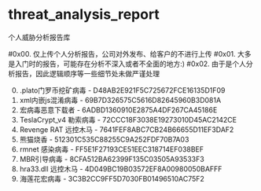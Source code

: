 # threat_analysis_report
个人威胁分析报告库

#0x00. 仅上传个人分析报告，公司对外发布、给客户的不进行上传
#0x01. 大多是入门时的报告，可能存在分析不深入或者不全面的地方:)
#0x02. 由于是个人分析报告，因此逻辑顺序等一些细节处未做严谨处理

0. .plato门罗币挖矿病毒 - D48AB2E921F5C725672FCE16135D1F09
1. xml内嵌js混淆病毒 - 69B7D326575C5616D82645960B3D081A
2. 宏病毒恶意下载者 - 6ADBD1360910E2875A4DF267CA45186E
3. TeslaCrypt_v4 勒索病毒 - 72CCC18F3038E19273010D45AC2142CE
4. Revenge RAT 远控木马 - 7641FEF8ABC7CB24B66655D11EF3DAF2
5. 熊猫烧香 - 512301C535C88255C9A252FDF70B7A03
6. rmnet 感染病毒 - FF5E1F27193CE51EEC318714EF038BEF
7. MBR引导病毒 - 8CFA512BA62399F135C03505A93533F3
8. hra33.dll 远控木马 - 4D049BC19B03572EF8A00980050BAFFF
9. 海莲花宏病毒 - 3C3B2CC9FF5D7030FB01496510AC75F2
